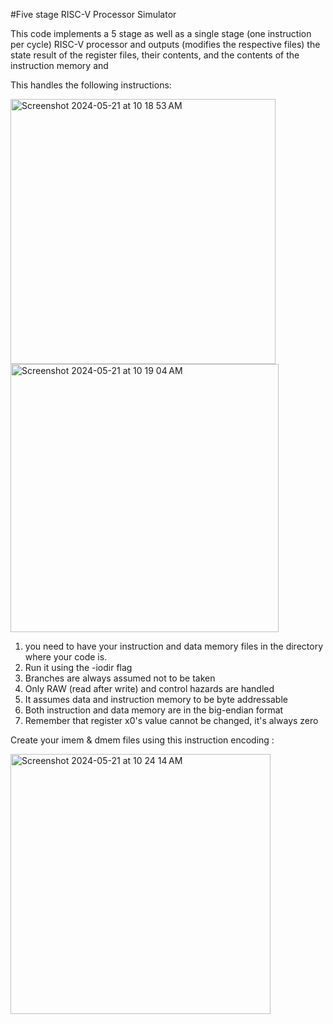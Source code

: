 #Five stage RISC-V Processor Simulator

This code implements a 5 stage as well as a single stage (one instruction per cycle) RISC-V processor and outputs (modifies the respective files) the state result of the register files, their contents, and the contents of the instruction memory and 

This handles the following instructions:

<img width="424" alt="Screenshot 2024-05-21 at 10 18 53 AM" src="https://github.com/aashnakunk/Pipelined_processor_FiveStage/assets/58456702/6c7332f0-ee27-497d-8021-a68b7f52eab9">
<img width="429" alt="Screenshot 2024-05-21 at 10 19 04 AM" src="https://github.com/aashnakunk/Pipelined_processor_FiveStage/assets/58456702/c9c51217-9aaa-4c4b-87f3-2d61acd0e9d1">

1. you need to have your instruction and data memory files in the directory where your code is.
2. Run it using the -iodir flag
3. Branches are always assumed not to be taken
4. Only RAW (read after write) and control hazards are handled
5. It assumes data and instruction memory to be byte addressable
6. Both instruction and data memory are in the big-endian format
7. Remember that register x0's value cannot be changed, it's always zero

Create your imem & dmem files using this instruction encoding : 

<img width="416" alt="Screenshot 2024-05-21 at 10 24 14 AM" src="https://github.com/aashnakunk/Pipelined_processor_FiveStage/assets/58456702/1ecdf32a-dc12-4cc6-9ccd-8ec58dced62d">


